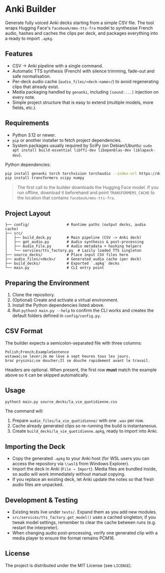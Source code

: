 Anki Builder
============

Generate fully voiced Anki decks starting from a simple CSV file. The tool
wraps Hugging Face's `facebook/mms-tts-fra` model to synthesise French audio,
hashes and caches the clips per deck, and packages everything into a ready to
import `.apkg`.

Features
--------
- CSV → Anki pipeline with a single command.
- Automatic TTS synthesis (French) with silence trimming, fade-out and safe
  normalisation.
- Per-deck audio cache (`audio_files/<deck-name>/`) to avoid regenerating clips
  that already exist.
- Media packaging handled by `genanki`, including `[sound:...]` injection on
  every note.
- Simple project structure that is easy to extend (multiple models, more fields,
  etc.).

Requirements
------------
- Python 3.12 or newer.
- `pip` or another installer to fetch project dependencies.
- System packages usually required by SciPy (on Debian/Ubuntu:
  `sudo apt install build-essential libffi-dev libopenblas-dev liblapack-dev`).

Python dependencies:

```bash
pip install genanki torch torchvision torchaudio --index-url https://download.pytorch.org/whl/cpu
pip install transformers scipy numpy
```

> The first call to the builder downloads the Hugging Face model. If you run
> offline, download it beforehand and point `TRANSFORMERS_CACHE` to the
> location that contains `facebook/mms-tts-fra`.

Project Layout
--------------

```
├── config/                 # Runtime paths (output decks, audio cache)
├── src/
│   ├── build_deck.py       # Main pipeline (CSV -> Anki deck)
│   ├── get_audio.py        # Audio synthesis & post-processing
│   ├── Audio_File.py       # Audio metadata + hashing helpers
│   └── services/tts_factory.py  # Lazily loaded TTS singleton
├── source_decks/           # Place input CSV files here
├── audio_files/<deck>/     # Generated audio cache (per deck)
├── build_decks/            # Exported `.apkg` decks
└── main.py                 # CLI entry point
```

Preparing the Environment
-------------------------
1. Clone the repository.
2. (Optional) Create and activate a virtual environment.
3. Install the Python dependencies listed above.
4. Run `python3 main.py --help` to confirm the CLI works and creates the default
   folders defined in `config/config.py`.

CSV Format
----------
The builder expects a semicolon-separated file with three columns:

```
Polish;French;ExampleSentence
wstawać;se lever;Je me lève à sept heures tous les jours.
brać prysznic;se doucher;Il se douche rapidement avant le travail.
```

Headers are optional. When present, the first row **must** match the example
above so it can be skipped automatically.

Usage
-----

```bash
python3 main.py source_decks/la_vie_quotidienne.csv
```

The command will:
1. Prepare `audio_files/la_vie_quotidienne/` with one `.wav` per row.
2. Cache already generated clips so re-running the build is instantaneous.
3. Create `build_decks/la_vie_quotidienne.apkg`, ready to import into Anki.

Importing the Deck
------------------
- Copy the generated `.apkg` to your Anki host (for WSL users you can access the
  repository via `\\wsl$` from Windows Explorer).
- Import the deck in Anki (`File → Import`). Media files are bundled inside, so
  audio will work immediately without manual copying.
- If you replace an existing deck, let Anki update the notes so that fresh audio
  files are unpacked.

Development & Testing
---------------------
- Existing tests live under `tests/`. Expand them as you add new modules.
- `src/services/tts_factory.get_model()` uses a cached singleton; if you tweak
  model settings, remember to clear the cache between runs (e.g. restart the
  interpreter).
- When changing audio post-processing, verify one generated clip with a media
  player to ensure the format remains PCM16.

License
-------
The project is distributed under the MIT License (see `LICENSE`).
